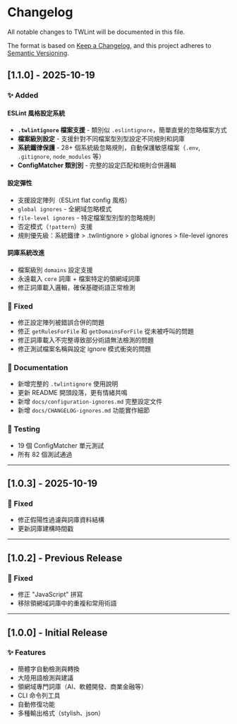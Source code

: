 # Changelog

All notable changes to TWLint will be documented in this file.

The format is based on [Keep a Changelog](https://keepachangelog.com/en/1.0.0/),
and this project adheres to [Semantic Versioning](https://semver.org/spec/v2.0.0.html).

## [1.1.0] - 2025-10-19

### ✨ Added

#### ESLint 風格設定系統
- **`.twlintignore` 檔案支援** - 類別似 `.eslintignore`，簡單直覺的忽略檔案方式
- **檔案級別設定** - 支援針對不同檔案型別型設定不同規則和詞庫
- **系統鐵律保護** - 28+ 個系統級忽略規則，自動保護敏感檔案（`.env`, `.gitignore`, `node_modules` 等）
- **ConfigMatcher 類別別** - 完整的設定匹配和規則合併邏輯

#### 設定彈性
- 支援設定陣列（ESLint flat config 風格）
- `global ignores` - 全網域忽略模式
- `file-level ignores` - 特定檔案型別型的忽略規則
- 否定模式（`!pattern`）支援
- 規則優先級：系統鐵律 > .twlintignore > global ignores > file-level ignores

#### 詞庫系統改進
- 檔案級別 `domains` 設定支援
- 永遠載入 `core` 詞庫 + 檔案特定的領網域詞庫
- 修正詞庫載入邏輯，確保基礎術語正常檢測

### 🐛 Fixed
- 修正設定陣列被錯誤合併的問題
- 修正 `getRulesForFile` 和 `getDomainsForFile` 從未被呼叫的問題
- 修正詞庫載入不完整導致部分術語無法檢測的問題
- 修正測試檔案名稱與設定 ignore 模式衝突的問題

### 📝 Documentation
- 新增完整的 `.twlintignore` 使用說明
- 更新 README 開頭段落，更有情緒共鳴
- 新增 `docs/configuration-ignores.md` 完整設定文件
- 新增 `docs/CHANGELOG-ignores.md` 功能實作細節

### 🧪 Testing
- 19 個 ConfigMatcher 單元測試
- 所有 82 個測試通過

---

## [1.0.3] - 2025-10-19

### 🐛 Fixed
- 修正假陽性過濾與詞庫資料結構
- 更新詞庫建構時間戳

---

## [1.0.2] - Previous Release

### 🐛 Fixed
- 修正 "JavaScript" 拼寫
- 移除領網域詞庫中的重複和常用術語

---

## [1.0.0] - Initial Release

### ✨ Features
- 簡體字自動檢測與轉換
- 大陸用語檢測與建議
- 領網域專門詞庫（AI、軟體開發、商業金融等）
- CLI 命令列工具
- 自動修復功能
- 多種輸出格式（stylish、json）
